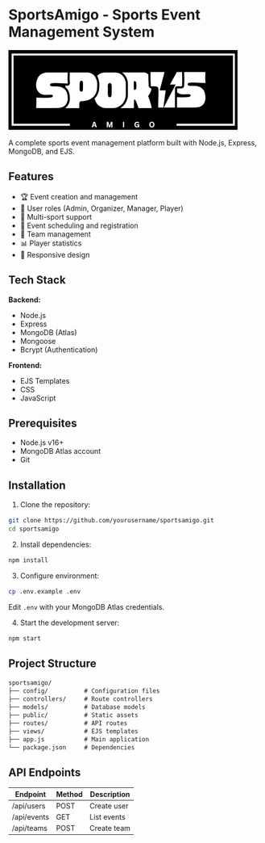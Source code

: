 # SportsAmigo - Sports Event Management System

![SportsAmigo Logo](public/images/sports-amigo-logo.png)

A complete sports event management platform built with Node.js, Express, MongoDB, and EJS.

## Features

- 🏆 Event creation and management
- 👥 User roles (Admin, Organizer, Manager, Player)
- 🏀 Multi-sport support
- 📅 Event scheduling and registration
- 🏅 Team management
- 📊 Player statistics
- 📱 Responsive design

## Tech Stack

**Backend:**
- Node.js
- Express
- MongoDB (Atlas)
- Mongoose
- Bcrypt (Authentication)

**Frontend:**
- EJS Templates
- CSS
- JavaScript

## Prerequisites

- Node.js v16+
- MongoDB Atlas account
- Git

## Installation

1. Clone the repository:
```bash
git clone https://github.com/yourusername/sportsamigo.git
cd sportsamigo
```

2. Install dependencies:
```bash
npm install
```

3. Configure environment:
```bash
cp .env.example .env
```
Edit `.env` with your MongoDB Atlas credentials.

4. Start the development server:
```bash
npm start
```

## Project Structure

```
sportsamigo/
├── config/          # Configuration files
├── controllers/     # Route controllers
├── models/          # Database models
├── public/          # Static assets
├── routes/          # API routes
├── views/           # EJS templates
├── app.js           # Main application
└── package.json     # Dependencies
```

## API Endpoints

| Endpoint | Method | Description |
|----------|--------|-------------|
| /api/users | POST | Create user |
| /api/events | GET | List events |
| /api/teams | POST | Create team |

